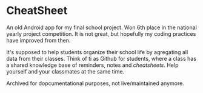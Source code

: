 # CheatSheet
An old Android app for my final school project. Won 6th place in the national yearly project competition. It is not great, but hopefully my coding practices have improved from then.

It's supposed to help students organize their school life by agregating all data from their classes. Think of ti as Github for students, where a class has a shared knowledge base of reminders, notes and _cheatsheets_. Help yourself and your classmates at the same time.

Archived for dopcumentational purposes, not live/maintained anymore.
